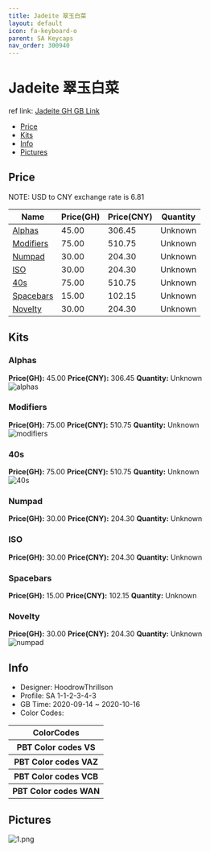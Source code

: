 ```yaml
---
title: Jadeite 翠玉白菜
layout: default
icon: fa-keyboard-o
parent: SA Keycaps
nav_order: 300940
---
```


# Jadeite 翠玉白菜

ref link: [Jadeite GH GB Link](https://geekhack.org/index.php?topic=108595.0)  
* [Price](#price)  
* [Kits](#kits)  
* [Info](#info)  
* [Pictures](#pictures)  


## Price  

NOTE: USD to CNY exchange rate is 6.81

| Name          | Price(GH)    |  Price(CNY) | Quantity |
| ------------- | ------------ |  ---------- | -------- |
|[Alphas](#alphas)|45.00|306.45|Unknown|
|[Modifiers](#modifiers)|75.00|510.75|Unknown|
|[Numpad](#numpad)|30.00|204.30|Unknown|
|[ISO](#iso)|30.00|204.30|Unknown|
|[40s](#40s)|75.00|510.75|Unknown|
|[Spacebars](#spacebars)|15.00|102.15|Unknown|
|[Novelty](#novelty)|30.00|204.30|Unknown|


## Kits  
### Alphas  
**Price(GH):** 45.00    **Price(CNY):** 306.45    **Quantity:** Unknown  
<img src="{{ 'assets/images/sa-keycaps/jadeite/kits_pics/alphas.jpg' | relative_url }}" alt="alphas" class="image featured">

### Modifiers  
**Price(GH):** 75.00    **Price(CNY):** 510.75    **Quantity:** Unknown  
<img src="{{ 'assets/images/sa-keycaps/jadeite/kits_pics/modifiers.jpg' | relative_url }}" alt="modifiers" class="image featured">

### 40s  
**Price(GH):** 75.00    **Price(CNY):** 510.75    **Quantity:** Unknown  
<img src="{{ 'assets/images/sa-keycaps/jadeite/kits_pics/40s.jpg' | relative_url }}" alt="40s" class="image featured">

### Numpad  
**Price(GH):** 30.00    **Price(CNY):** 204.30    **Quantity:** Unknown  
### ISO  
**Price(GH):** 30.00    **Price(CNY):** 204.30    **Quantity:** Unknown  
### Spacebars  
**Price(GH):** 15.00    **Price(CNY):** 102.15    **Quantity:** Unknown  
### Novelty  
**Price(GH):** 30.00    **Price(CNY):** 204.30    **Quantity:** Unknown  
<img src="{{ 'assets/images/sa-keycaps/jadeite/kits_pics/numpad.jpg' | relative_url }}" alt="numpad" class="image featured">


## Info  
* Designer: HoodrowThrillson   
* Profile: SA 1-1-2-3-4-3  
* GB Time: 2020-09-14 ~ 2020-10-16  
* Color Codes:  

<table style="width:100%">
  <tr>
    <th>ColorCodes</th>
  </tr>
  <tr>
    <th>PBT Color codes VS</th>
  </tr>
  <tr>
    <th>PBT Color codes VAZ</th>
  </tr>
  <tr>
    <th>PBT Color codes VCB</th>
  </tr>
  <tr>
    <th>PBT Color codes WAN</th>
  </tr>
</table>

## Pictures  
<img src="{{ 'assets/images/sa-keycaps/jadeite/rendering_pics/1.png' | relative_url }}" alt="1.png" class="image featured">

